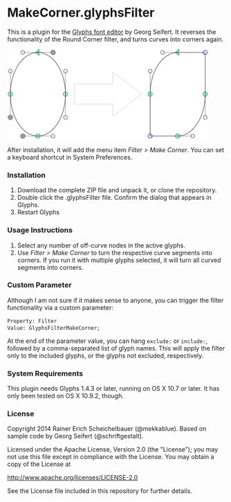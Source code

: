 # MakeCorner.glyphsFilter

This is a plugin for the [Glyphs font editor](http://glyphsapp.com/) by Georg Seifert.
It reverses the functionality of the Round Corner filter, and turns curves into corners again.

![Select an off-curve point and run the Make Corner filter.](MakeCorner.png "Make Corner Screenshot")

After installation, it will add the menu item *Filter > Make Corner*.
You can set a keyboard shortcut in System Preferences.

### Installation

1. Download the complete ZIP file and unpack it, or clone the repository.
2. Double click the .glyphsFilter file. Confirm the dialog that appears in Glyphs.
3. Restart Glyphs

### Usage Instructions

1. Select any number of off-curve nodes in the active glyphs.
2. Use *Filter > Make Corner* to turn the respective curve segments into corners. If you run it with multiple glyphs selected, it will turn all curved segments into corners.

### Custom Parameter

Although I am not sure if it makes sense to anyone, you can trigger the filter functionality via a custom parameter:

    Property: Filter
    Value: GlyphsFilterMakeCorner;

At the end of the parameter value, you can hang `exclude:` or `include:`, followed by a comma-separated list of glyph names. This will apply the filter only to the included glyphs, or the glyphs not excluded, respectively.

### System Requirements

This plugin needs Glyphs 1.4.3 or later, running on OS X 10.7 or later. It has only been tested on OS X 10.9.2, though.

### License

Copyright 2014 Rainer Erich Scheichelbauer (@mekkablue).
Based on sample code by Georg Seifert (@schriftgestalt).

Licensed under the Apache License, Version 2.0 (the "License");
you may not use this file except in compliance with the License.
You may obtain a copy of the License at

http://www.apache.org/licenses/LICENSE-2.0

See the License file included in this repository for further details.
